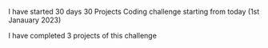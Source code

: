 I have started 30 days 30 Projects Coding challenge starting from today (1st Janauary 2023)

I have completed 3 projects of this challenge 
